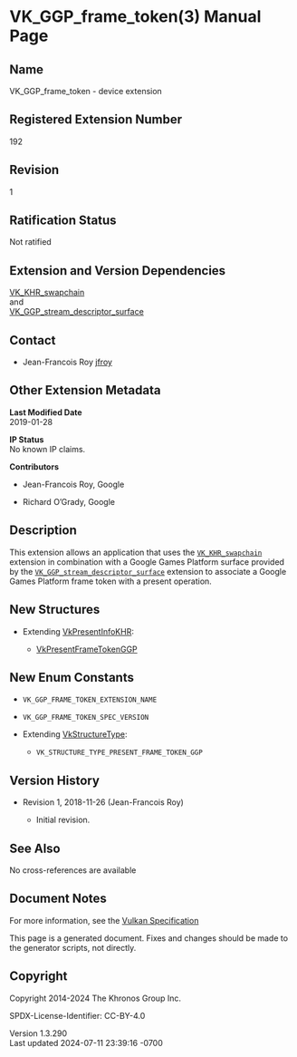 # VK_GGP_frame_token(3) Manual Page

## Name

VK_GGP_frame_token - device extension



## <a href="#_registered_extension_number" class="anchor"></a>Registered Extension Number

192

## <a href="#_revision" class="anchor"></a>Revision

1

## <a href="#_ratification_status" class="anchor"></a>Ratification Status

Not ratified

## <a href="#_extension_and_version_dependencies" class="anchor"></a>Extension and Version Dependencies

[VK_KHR_swapchain](https://registry.khronos.org/vulkan/specs/1.3-extensions/man/html/VK_KHR_swapchain.html)  
and  
[VK_GGP_stream_descriptor_surface](https://registry.khronos.org/vulkan/specs/1.3-extensions/man/html/VK_GGP_stream_descriptor_surface.html)  

## <a href="#_contact" class="anchor"></a>Contact

- Jean-Francois Roy <a
  href="https://github.com/KhronosGroup/Vulkan-Docs/issues/new?body=%5BVK_GGP_frame_token%5D%20@jfroy%0A*Here%20describe%20the%20issue%20or%20question%20you%20have%20about%20the%20VK_GGP_frame_token%20extension*"
  target="_blank" rel="nofollow noopener"><em></em>jfroy</a>

## <a href="#_other_extension_metadata" class="anchor"></a>Other Extension Metadata

**Last Modified Date**  
2019-01-28

**IP Status**  
No known IP claims.

**Contributors**  
- Jean-Francois Roy, Google

- Richard O’Grady, Google

## <a href="#_description" class="anchor"></a>Description

This extension allows an application that uses the
[`VK_KHR_swapchain`](https://registry.khronos.org/vulkan/specs/1.3-extensions/man/html/VK_KHR_swapchain.html) extension in combination
with a Google Games Platform surface provided by the
[`VK_GGP_stream_descriptor_surface`](https://registry.khronos.org/vulkan/specs/1.3-extensions/man/html/VK_GGP_stream_descriptor_surface.html)
extension to associate a Google Games Platform frame token with a
present operation.

## <a href="#_new_structures" class="anchor"></a>New Structures

- Extending [VkPresentInfoKHR](https://registry.khronos.org/vulkan/specs/1.3-extensions/man/html/VkPresentInfoKHR.html):

  - [VkPresentFrameTokenGGP](https://registry.khronos.org/vulkan/specs/1.3-extensions/man/html/VkPresentFrameTokenGGP.html)

## <a href="#_new_enum_constants" class="anchor"></a>New Enum Constants

- `VK_GGP_FRAME_TOKEN_EXTENSION_NAME`

- `VK_GGP_FRAME_TOKEN_SPEC_VERSION`

- Extending [VkStructureType](https://registry.khronos.org/vulkan/specs/1.3-extensions/man/html/VkStructureType.html):

  - `VK_STRUCTURE_TYPE_PRESENT_FRAME_TOKEN_GGP`

## <a href="#_version_history" class="anchor"></a>Version History

- Revision 1, 2018-11-26 (Jean-Francois Roy)

  - Initial revision.

## <a href="#_see_also" class="anchor"></a>See Also

No cross-references are available

## <a href="#_document_notes" class="anchor"></a>Document Notes

For more information, see the <a
href="https://registry.khronos.org/vulkan/specs/1.3-extensions/html/vkspec.html#VK_GGP_frame_token"
target="_blank" rel="noopener">Vulkan Specification</a>

This page is a generated document. Fixes and changes should be made to
the generator scripts, not directly.

## <a href="#_copyright" class="anchor"></a>Copyright

Copyright 2014-2024 The Khronos Group Inc.

SPDX-License-Identifier: CC-BY-4.0

Version 1.3.290  
Last updated 2024-07-11 23:39:16 -0700
